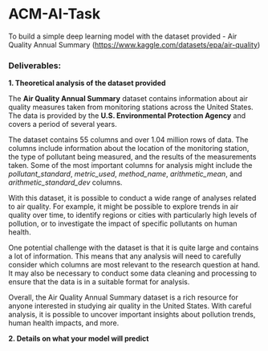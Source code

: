 # ACM-AI-Task
 To build a simple deep learning model with the dataset provided - Air Quality Annual Summary (https://www.kaggle.com/datasets/epa/air-quality)

### Deliverables:

**1. Theoretical analysis of the dataset provided**

The **Air Quality Annual Summary** dataset contains information about air quality measures taken from monitoring stations across the United States. The data is provided by the **U.S. Environmental Protection Agency** and covers a period of several years.

The dataset contains 55 columns and over 1.04 million rows of data. The columns include information about the location of the monitoring station, the type of pollutant being measured, and the results of the measurements taken. Some of the most important columns for analysis might include the *pollutant_standard*, *metric_used*, *method_name*, *arithmetic_mean*, and *arithmetic_standard_dev* columns.

With this dataset, it is possible to conduct a wide range of analyses related to air quality. For example, it might be possible to explore trends in air quality over time, to identify regions or cities with particularly high levels of pollution, or to investigate the impact of specific pollutants on human health.

One potential challenge with the dataset is that it is quite large and contains a lot of information. This means that any analysis will need to carefully consider which columns are most relevant to the research question at hand. It may also be necessary to conduct some data cleaning and processing to ensure that the data is in a suitable format for analysis.

Overall, the Air Quality Annual Summary dataset is a rich resource for anyone interested in studying air quality in the United States. With careful analysis, it is possible to uncover important insights about pollution trends, human health impacts, and more.

**2. Details on what your model will predict**

